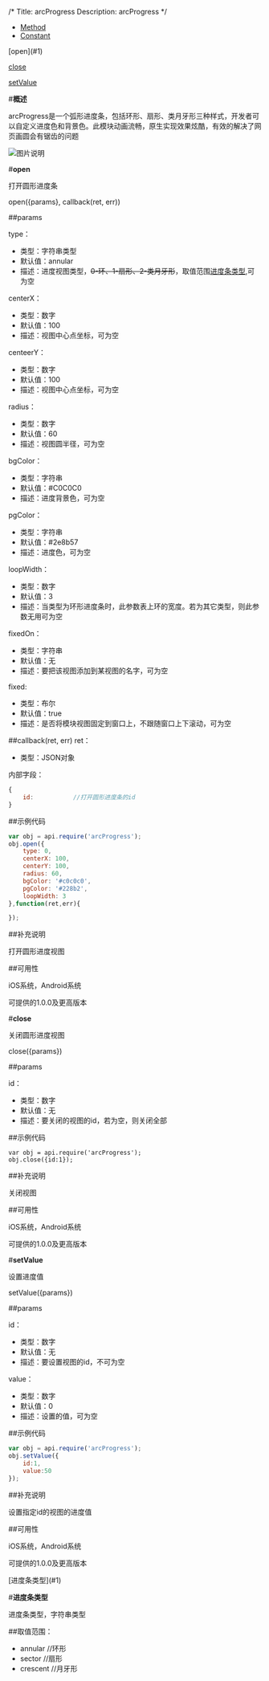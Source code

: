 /*
Title: arcProgress
Description: arcProgress
*/

<ul id="tab" class="clearfix">
	<li class="active"><a href="#method-content">Method</a></li>
	<li><a href="#const-content">Constant</a></li>
</ul>
<div id="method-content">

<div class="outline">
[open](#1)

[close](#2)

[setValue](#3)
</div>

#**概述**

arcProgress是一个弧形进度条，包括环形、扇形、类月牙形三种样式，开发者可以自定义进度色和背景色。此模块动画流畅，原生实现效果炫酷，有效的解决了网页画圆会有锯齿的问题

![图片说明](/img/docImage/arcProgress.jpg)

#**open**<div id="1"></div>

打开圆形进度条

open({params}, callback(ret, err))

##params

type：

- 类型：字符串类型
- 默认值：annular
- 描述：进度视图类型，<del>0-环、1-扇形、2-类月牙形</del>，取值范围[进度条类型](!Constant),可为空

centerX：

- 类型：数字
- 默认值：100
- 描述：视图中心点坐标，可为空

centeerY：

- 类型：数字
- 默认值：100
- 描述：视图中心点坐标，可为空

radius：

- 类型：数字
- 默认值：60
- 描述：视图圆半径，可为空

bgColor：

- 类型：字符串
- 默认值：#C0C0C0
- 描述：进度背景色，可为空

pgColor：

- 类型：字符串
- 默认值：#2e8b57
- 描述：进度色，可为空

loopWidth：

- 类型：数字
- 默认值：3
- 描述：当类型为环形进度条时，此参数表上环的宽度。若为其它类型，则此参数无用可为空

fixedOn：

- 类型：字符串
- 默认值：无
- 描述：要把该视图添加到某视图的名字，可为空

fixed:
- 类型：布尔
- 默认值：true
- 描述：是否将模块视图固定到窗口上，不跟随窗口上下滚动，可为空

##callback(ret, err)
ret：

- 类型：JSON对象

内部字段：

```js
{
	id:           //打开圆形进度条的id
}
```

##示例代码

```js
var obj = api.require('arcProgress');
obj.open({
	type: 0,
	centerX: 100,
	centerY: 100,
	radius: 60,
	bgColor: '#c0c0c0',
	pgColor: '#228b2',
	loopWidth: 3
},function(ret,err){

});
```
##补充说明

打开圆形进度视图

##可用性

iOS系统，Android系统

可提供的1.0.0及更高版本

#**close**<div id="2"></div>

关闭圆形进度视图

close({params})

##params

id：

- 类型：数字
- 默认值：无
- 描述：要关闭的视图的id，若为空，则关闭全部

##示例代码

    var obj = api.require('arcProgress');
    obj.close({id:1});

##补充说明

关闭视图

##可用性

iOS系统，Android系统

可提供的1.0.0及更高版本

#**setValue**<div id="3"></div>

设置进度值

setValue({params})

##params

id：

- 类型：数字
- 默认值：无
- 描述：要设置视图的id，不可为空

value：

- 类型：数字
- 默认值：0
- 描述：设置的值，可为空

##示例代码

```js
var obj = api.require('arcProgress');
obj.setValue({
    id:1,
    value:50
});
```

##补充说明

设置指定id的视图的进度值

##可用性

iOS系统，Android系统

可提供的1.0.0及更高版本

</div>
<div id="const-content">

<div class="outline">
[进度条类型](#1)
</div>

#**进度条类型**<div id="1"></div>

进度条类型，字符串类型

##取值范围：

- annular		//环形
- sector		//扇形
- crescent		//月牙形

</div>